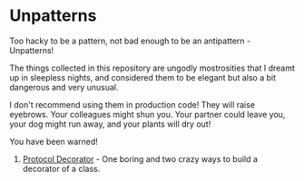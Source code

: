 # Unpatterns

Too hacky to be a pattern, not bad enough to be an antipattern - Unpatterns!

The things collected in this repository are ungodly mostrosities that I dreamt up in sleepless nights,
and considered them to be elegant but also a bit dangerous and very unusual.

I don't recommend using them in production code! They will raise eyebrows. Your colleagues might shun you.
Your partner could leave you, your dog might run away, and your plants will dry out!

You have been warned!

1. [Protocol Decorator](protocol_decorator.md) - One boring and two crazy ways to build a decorator of a class.

